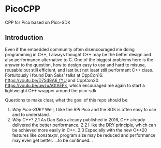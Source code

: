 # PicoCPP
CPP for Pico based on Pico-SDK

## Introduction
Even if the embedded community often disencouraged me doing programming in C++, I always thought C++ may be the better design and also performance alternative to C. One of the biggest problems here is the answer to the question, how to design easy to use and hard to misuse, reusable but still efficient, and last but not least still performant C++ class.
Fortuitously I found Dan Saks' talks at CppCon16: https://youtu.be/D7Sd8A6_fYU and CppCon20: https://youtu.be/uwzuAGtAEFk, which encouraged me again to start a lightweight C++ wrapper around the pico-sdk.

Questions to make clear, what the goal of this repo should be:
1. *Why Pico-SDK?* Well, I like the RPi Pico and the SDK is often easy to use and to understand.
2. *Why C++?*
2.1 As Dan Saks already published in 2016, C++ already delivered the better performance.
2.2 I like the DRY principle, which can be achieved more easily in C++.
2.3 Especially with the new C++20 features like *constexpr*, program size may be reduced and performance may even get better.
...to be continued...

